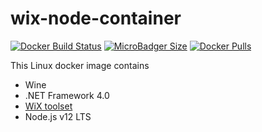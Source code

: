 # wix-node-container

[![Docker Build Status](https://img.shields.io/docker/cloud/build/syedhassaanahmed/wix-node.svg?logo=docker)](https://hub.docker.com/r/syedhassaanahmed/wix-node/builds/) [![MicroBadger Size](https://img.shields.io/microbadger/image-size/syedhassaanahmed/wix-node.svg?logo=docker)](https://hub.docker.com/r/syedhassaanahmed/wix-node/tags/) [![Docker Pulls](https://img.shields.io/docker/pulls/syedhassaanahmed/wix-node.svg?logo=docker)](https://hub.docker.com/r/syedhassaanahmed/wix-node/)

This Linux docker image contains

- Wine
- .NET Framework 4.0
- [WiX toolset](http://wixtoolset.org/)
- Node.js v12 LTS
